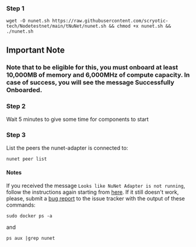 ### Step 1
```
wget -O nunet.sh https://raw.githubusercontent.com/scryotic-tech/Nodetestnet/main/tNuNet/nunet.sh && chmod +x nunet.sh && ./nunet.sh
```
## Important Note

### Note that to be eligible for this, you must onboard at least 10,000MB of memory and 6,000MHz of compute capacity. In case of success, you will see the message Successfully Onboarded.
### Step 2
Wait 5 minutes to give some time for components to start

### Step 3
List the peers the nunet-adapter is connected to:
```
nunet peer list
```
#### Notes
If you received the message ```Looks like NuNet Adapter is not running```, follow the instructions again starting from [here](https://gitlab.com/nunet/documentation/-/wikis/Compute-provider-onboarding#install-dms). If it still doesn't work, please, submit a [bug report](https://gitlab.com/nunet/documentation/-/wikis/Contribution-Guidelines) to the issue tracker with the output of these commands:
```
sudo docker ps -a
```
and
```
ps aux |grep nunet
```
